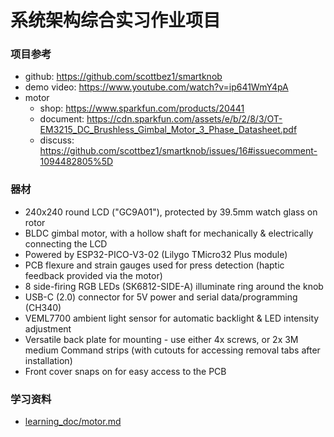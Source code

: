 # 系统架构综合实习作业项目

### 项目参考

- github: https://github.com/scottbez1/smartknob
- demo video: https://www.youtube.com/watch?v=ip641WmY4pA
- motor
  - shop: https://www.sparkfun.com/products/20441
  - document: https://cdn.sparkfun.com/assets/e/b/2/8/3/OT-EM3215_DC_Brushless_Gimbal_Motor_3_Phase_Datasheet.pdf
  - discuss: https://github.com/scottbez1/smartknob/issues/16#issuecomment-1094482805%5D


### 器材

- 240x240 round LCD ("GC9A01"), protected by 39.5mm watch glass on rotor
- BLDC gimbal motor, with a hollow shaft for mechanically & electrically connecting the LCD
- Powered by ESP32-PICO-V3-02 (Lilygo TMicro32 Plus module)
- PCB flexure and strain gauges used for press detection (haptic feedback provided via the motor)
- 8 side-firing RGB LEDs (SK6812-SIDE-A) illuminate ring around the knob
- USB-C (2.0) connector for 5V power and serial data/programming (CH340)
- VEML7700 ambient light sensor for automatic backlight & LED intensity adjustment
- Versatile back plate for mounting - use either 4x screws, or 2x 3M medium Command strips (with cutouts for accessing removal tabs after installation)
- Front cover snaps on for easy access to the PCB

### 学习资料

- [learning_doc/motor.md](learning_doc/motor.md)